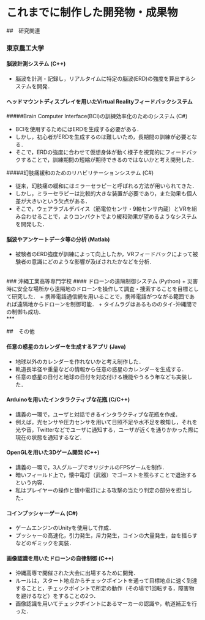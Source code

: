 # これまでに制作した開発物・成果物

##　研究関連

### 東京農工大学

#### 脳波計測システム (C++)
+ 脳波を計測・記録し，リアルタイムに特定の脳波(ERD)の強度を算出するシステムを開発．

#### ヘッドマウントディスプレイを用いたVirtual Realityフィードバックシステム
#####Brain Computer Interface(BCI)の訓練効率化のためのシステム (C#)
+ BCIを使用するためにはERDを生成する必要がある．
+ しかし，初心者がERDを生成するのは難しいため，長期間の訓練が必要となる．
+ そこで，ERDの強度に合わせて仮想身体が動く様子を視覚的にフィードバックすることで，訓練期間の短縮が期待できるのではないかと考え開発した．

#####幻肢痛緩和のためのリハビリテーションシステム (C#)
+ 従来，幻肢痛の緩和にはミラーセラピーと呼ばれる方法が用いられてきた．
+ しかし，ミラーセラピーは比較的大きな装置が必要であり，また効果も個人差が大きいという欠点がある．
+ そこで，ウェアラブルデバイス（筋電位センサ・9軸センサ内蔵）とVRを組み合わせることで，よりコンパクトでより緩和効果が望めるようなシステムを開発した．

#### 脳波やアンケートデータ等の分析 (Matlab)
+ 被験者のERD強度が訓練によって向上したか，VRフィードバックによって被験者の意識にどのような影響が及ぼされたかなどを分析．

</br>
### 沖縄工業高等専門学校
#### ドローンの遠隔制御システム (Python)
+ 災害時に安全な場所から遠隔地のドローンを操作して調査・捜索することを目標として研究した．
+ 携帯電話通信網を用いることで，携帯電話がつながる範囲であれば遠隔地からドローンを制御可能．
+ タイムラグはあるもののタイ-沖縄間での制御も成功．

</br>
***

##　その他
#### 任意の惑星のカレンダーを生成するアプリ (Java)
+ 地球以外のカレンダーを作れないかと考え制作した．
+ 軌道長半径や重量などの情報から任意の惑星のカレンダーを生成する．
+ 任意の惑星の日付と地球の日付を対応付ける機能やうるう年なども実装した．

#### Arduinoを用いたインタラクティブな花瓶 (C/C++)
+ 講義の一環で，ユーザと対話できるインタラクティブな花瓶を作成．
+ 例えば，光センサや圧力センサを用いて日照不足や水不足を検知し，それを光や音，Twitterなどでユーザに通知する，ユーザが近くを通りかかった際に現在の状態を通知するなど．

#### OpenGLを用いた3Dゲーム開発 (C++)
+ 講義の一環で，3人グループでオリジナルのFPSゲームを制作．
+ 暗いフィールド上で，懐中電灯（武器）でゴーストを照らすことで退治するという内容．
+ 私はプレイヤーの操作と懐中電灯による攻撃の当たり判定の部分を担当した．

#### コインプッシャーゲーム (C#)
+ ゲームエンジンのUnityを使用して作成．
+ プッシャーの高速化，引力発生，斥力発生，コインの大量発生，台を揺らすなどのギミックを実装．

#### 画像認識を用いたドローンの自律制御 (C++)
+ 沖縄高専で開催された大会に出場するために開発．
+ ルールは，スタート地点からチェックポイントを通って目標地点に速く到達することと，チェックポイントで所定の動作（その場で1回転する，障害物を避けるなど）をすることの2つ．
+ 画像認識を用いてチェックポイントにあるマーカーの認識や，軌道補正を行った．